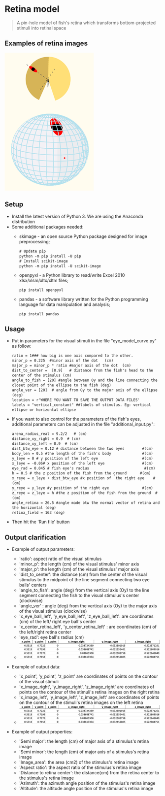 # Retina model
> A pin-hole model of fish's retina which transforms bottom-projected stimuli into retinal space

## Examples of retina images 
![Example image](./retina_image.png)

## Setup
* Install the latest version of Python 3. We are using the Anaconda distribution
* Some additional packages needed: 
    * skimage - an open source Python package designed for image preprocessing; 
      ```
      # Update pip
      python -m pip install -U pip
      # Install scikit-image
      python -m pip install -U scikit-image
      ```   
    * openpyxl  - a Python library to read/write Excel 2010 xlsx/xlsm/xltx/xltm files; 
      ```
      pip install openpyxl      
      ```
   
    * pandas - a software library written for the Python programming language for data manipulation and analysis; 
      ```
      pip install pandas
      ```

## Usage
* Put in parameters for the visual stimuli in the file "eye_model_curve.py" as follow:
   ```
   ratio = 1### how big is one axis compared to the other.
   minor_p = 0.225  #minor axis of the dot   (cm)
   major_p = minor_p * ratio #major axis of the dot  (cm)
   dist_to_center =  [0.9]   # distance from the fish's head to the center of the stimulus (cm) 
   angle_to_fish = [20] #angle between Oy and the line connecting the closet point of the ellipse to the fish (deg) 
   angle_ver = [20]  # angle from Oy to the major axis of the ellipse  (deg)
   location = r'WHERE YOU WANT TO SAVE THE OUTPUT DATA FILES'
   labels = "vertical_constant" ##labels of stimulus. Eg: vertical ellipse or horizontal ellipse
   ```
   
* If you want to also control for the parameters of the fish's eyes, additional parameters can be adjusted in the file "additional_input.py":
   ```
   arena_radius_real = 9.2/2   # (cm)
   distance_xy_right = 0.9  # (cm)
   distance_xy_left = 0.9  # (cm)                                          
   dist_btw_eye = 0.12 # distance between the two eyes        #(cm)
   body_len = 0.5 #the length of the fish's body              #(cm)
   y_leye = 0 # y position of the left eye                    #(cm)
   x_leye = -0.06# x position of the left eye                 #(cm)
   eye_rad = 0.045 # fish eye's radius                         #(cm)
   h = 0.5 # the z position of the fish from the ground      #(cm)
   x_reye = x_leye + dist_btw_eye #x position of  the right eye    #(cm)
   y_reye = y_leye #y position of the right eye               #(cm)
   z_reye = z_leye = h #the z position of the fish from the ground  #(cm)
   angle_retina = 26.5 #angle made btw the normal vector of retina and the horizontal (deg)
   retina_field = 163 (deg)
   ```
 * Then hit the 'Run file' button
   
## Output clarification
* Example of output parameters:
   * 'ratio': aspect ratio of the visual stimulus
   * 'minor_p': the length (cm) of the visual stimulus' minor axis 
   * 'major_p': the length (cm) of the visual stimulus' major axis 
   * 'dist_to_center': the distance (cm) from the center of the visual stimulus to the midpoint of the line segment connecting two eye balls' centers
   * 'angle_to_fish': angle (deg) from the vertical axis (Oy) to the line segment connecting the fish to the visual stimulus's center (clockwise)
   * 'angle_ver' : angle (deg) from the vertical axis (Oy) to the major axis of the visual stimulus (clockwise)
   * 'x_eye_ball_left', 'y_eye_ball_left', 'z_eye_ball_left': are coordinates (cm) of the left/ right eye ball's center 
   * 'x_center_retina_left', 'y_center_retina_left' : are coordinates (cm) of the left/right retina center
   * 'eye_rad': eye ball's radius (cm) 
   * ![Output image](./output_data.png)
* Example of output data:
   * 'x_point', 'y_point', 'z_point' are coordinates of points on the contour of the visual stimuli
   * 'x_image_right', 'y_image_right', 'z_image_right' are coordinates of points on the contour of the stimuli's retina images on the right retina
   * 'x_image_left', 'y_image_left', 'z_image_left' are coordinates of points on the contour of the stimuli's retina images on the left retina
   * ![Output image](./output_data.png)

* Example of output properties: 
   * 'Semi major': the length (cm) of major axis of a stimulus's retina image
   * 'Semi minor': the length (cm) of major axis of a stimulus's retina image
   * 'Image_area': the area (cm2) of the stimulus's retina image 
   * 'Aspect ratio': the aspect ratio of the stimulus's retina image
   * 'Distance to retina center': the distance(cm) from the retina center to the stimulus's retina image
   * 'Azimuth': the azimuth angle position of the stimulus's retina image
   * 'Altitude': the altitude angle position of the stimulus's retina image
